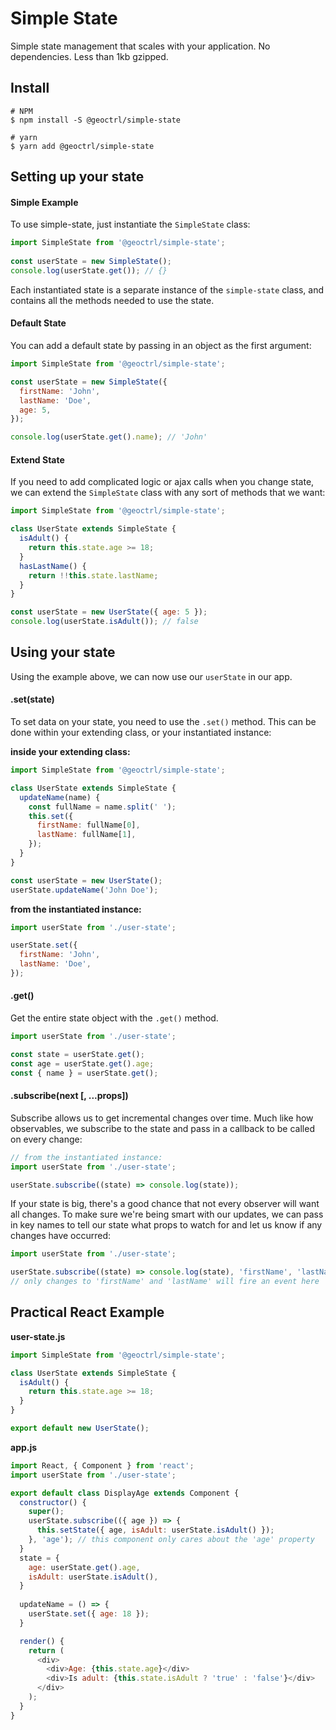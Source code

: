 # Simple State

Simple state management that scales with your application. No dependencies. Less than 1kb gzipped.

## Install

```shell
# NPM
$ npm install -S @geoctrl/simple-state
```

```shell
# yarn
$ yarn add @geoctrl/simple-state
```

## Setting up your state

#### Simple Example

To use simple-state, just instantiate the `SimpleState` class:

```javascript
import SimpleState from '@geoctrl/simple-state';
  
const userState = new SimpleState();
console.log(userState.get()); // {}
```

Each instantiated state is a separate instance of the `simple-state` class, and contains all the methods needed
to use the state.

#### Default State

You can add a default state by passing in an object as the first argument:

```javascript
import SimpleState from '@geoctrl/simple-state';

const userState = new SimpleState({
  firstName: 'John',
  lastName: 'Doe',
  age: 5,
});

console.log(userState.get().name); // 'John'
```

#### Extend State

If you need to add complicated logic or ajax calls when you change state, we can extend the `SimpleState` class
with any sort of methods that we want:

```javascript
import SimpleState from '@geoctrl/simple-state';

class UserState extends SimpleState {
  isAdult() {
    return this.state.age >= 18;
  }
  hasLastName() {
    return !!this.state.lastName;
  }
}

const userState = new UserState({ age: 5 });
console.log(userState.isAdult()); // false
``` 

## Using your state

Using the example above, we can now use our `userState` in our app.

#### .set(state)

To set data on your state, you need to use the `.set()` method. This can be done within your extending class, or your
instantiated instance:

**inside your extending class:**

```javascript
import SimpleState from '@geoctrl/simple-state';

class UserState extends SimpleState {
  updateName(name) {
    const fullName = name.split(' ');
    this.set({
      firstName: fullName[0],
      lastName: fullName[1],
    });
  }
}

const userState = new UserState();
userState.updateName('John Doe');
```

**from the instantiated instance:**

```javascript
import userState from './user-state';

userState.set({
  firstName: 'John',
  lastName: 'Doe',
});
```

#### .get()

Get the entire state object with the `.get()` method.

```javascript
import userState from './user-state';

const state = userState.get();
const age = userState.get().age;
const { name } = userState.get();
```

#### .subscribe(next [, ...props])

Subscribe allows us to get incremental changes over time. Much like how observables, we subscribe to the state and pass
in a callback to be called on every change:

```javascript
// from the instantiated instance:
import userState from './user-state';

userState.subscribe((state) => console.log(state));
```

If your state is big, there's a good chance that not every observer will want all changes. To make sure we're being
smart with our updates, we can pass in key names to tell our state what props to watch for and let us
know if any changes have occurred:

```javascript
import userState from './user-state';

userState.subscribe((state) => console.log(state), 'firstName', 'lastName');
// only changes to 'firstName' and 'lastName' will fire an event here
```

## Practical React Example

**user-state.js**

```javascript
import SimpleState from '@geoctrl/simple-state';

class UserState extends SimpleState {
  isAdult() {
    return this.state.age >= 18;
  }
}

export default new UserState();
```

**app.js**

```javascript
import React, { Component } from 'react';
import userState from './user-state';

export default class DisplayAge extends Component {
  constructor() {
    super();
    userState.subscribe(({ age }) => {
      this.setState({ age, isAdult: userState.isAdult() });
    }, 'age'); // this component only cares about the 'age' property
  }
  state = {
    age: userState.get().age,
    isAdult: userState.isAdult(),
  }
  
  updateName = () => {
    userState.set({ age: 18 });
  }

  render() {
    return (
      <div>
        <div>Age: {this.state.age}</div>
        <div>Is adult: {this.state.isAdult ? 'true' : 'false'}</div>
      </div>
    );
  }
}
```

